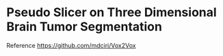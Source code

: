 # Pseudo Slicer on Three Dimensional Brain Tumor Segmentation

Reference
https://github.com/mdciri/Vox2Vox
